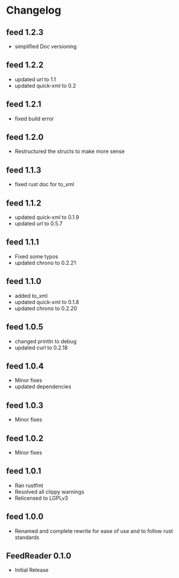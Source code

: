 # Changelog

## feed 1.2.3
+ simplified Doc versioning

## feed 1.2.2
+ updated url to 1.1
+ updated quick-xml to 0.2

## feed 1.2.1
+ fixed build error

## feed 1.2.0
+ Restructured the structs to make more sense

## feed 1.1.3
+ fixed rust doc for to_xml

## feed 1.1.2
+ updated quick-xml to 0.1.9
+ updated url to 0.5.7

## feed 1.1.1
+ Fixed some typos
+ updated chrono to 0.2.21

## feed 1.1.0
+ added to_xml
+ updated quick-xml to 0.1.8
+ updated chrono to 0.2.20

## feed 1.0.5
+ changed println to debug
+ updated curl to 0.2.18

## feed 1.0.4
+ Minor fixes
+ updated dependencies

## feed 1.0.3
+ Minor fixes

## feed 1.0.2
+ Minor fixes

## feed 1.0.1
+ Ran rustfmt
+ Resolved all clippy warnings
+ Relicensed to LGPLv3

## feed 1.0.0
+ Renamed and complete rewrite for ease of use and to follow rust standards

## FeedReader 0.1.0
+ Initial Release
